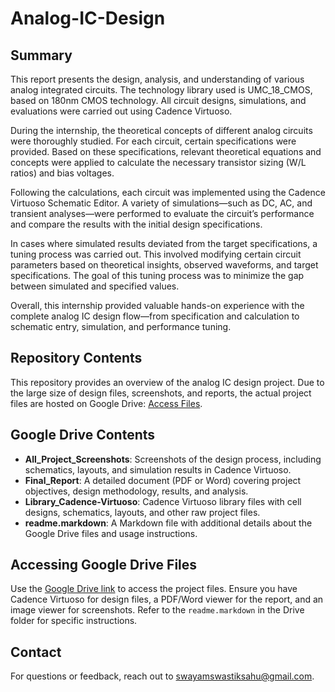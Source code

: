 # Analog-IC-Design

## Summary
This report presents the design, analysis, and understanding of various analog integrated circuits. The technology library used is UMC_18_CMOS, based on 180nm CMOS technology. All circuit designs, simulations, and evaluations were carried out using Cadence Virtuoso.

During the internship, the theoretical concepts of different analog circuits were thoroughly studied. For each circuit, certain specifications were provided. Based on these specifications, relevant theoretical equations and concepts were applied to calculate the necessary transistor sizing (W/L ratios) and bias voltages.

Following the calculations, each circuit was implemented using the Cadence Virtuoso Schematic Editor. A variety of simulations—such as DC, AC, and transient analyses—were performed to evaluate the circuit’s performance and compare the results with the initial design specifications.

In cases where simulated results deviated from the target specifications, a tuning process was carried out. This involved modifying certain circuit parameters based on theoretical insights, observed waveforms, and target specifications. The goal of this tuning process was to minimize the gap between simulated and specified values.

Overall, this internship provided valuable hands-on experience with the complete analog IC design flow—from specification and calculation to schematic entry, simulation, and performance tuning.

## Repository Contents
This repository provides an overview of the analog IC design project. Due to the large size of design files, screenshots, and reports, the actual project files are hosted on Google Drive: [Access Files](https://drive.google.com/drive/folders/1qMyxcCUvIAACHnXmk3WgWktIx5LZQ4Ua?usp=sharing).

## Google Drive Contents
- **All_Project_Screenshots**: Screenshots of the design process, including schematics, layouts, and simulation results in Cadence Virtuoso.
- **Final_Report**: A detailed document (PDF or Word) covering project objectives, design methodology, results, and analysis.
- **Library_Cadence-Virtuoso**: Cadence Virtuoso library files with cell designs, schematics, layouts, and other raw project files.
- **readme.markdown**: A Markdown file with additional details about the Google Drive files and usage instructions.

## Accessing Google Drive Files
Use the [Google Drive link](https://drive.google.com/drive/folders/1qMyxcCUvIAACHnXmk3WgWktIx5LZQ4Ua?usp=sharing) to access the project files. Ensure you have Cadence Virtuoso for design files, a PDF/Word viewer for the report, and an image viewer for screenshots. Refer to the `readme.markdown` in the Drive folder for specific instructions.

## Contact
For questions or feedback, reach out to [swayamswastiksahu@gmail.com](mailto:swayamswastiksahu@gmail.com).